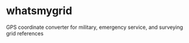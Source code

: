 # whatsmygrid
GPS coordinate converter for military, emergency service, and surveying grid references
